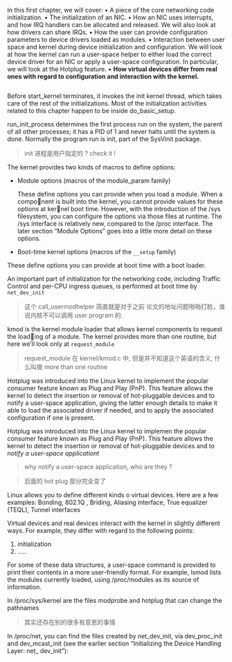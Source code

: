  In this first chapter, we will cover:
• A piece of the core networking code initialization.
• The initialization of an NIC.
• How an NIC uses interrupts, and how IRQ handlers can be allocated and
released. We will also look at how drivers can share IRQs.
• How the user can provide configuration parameters to device drivers loaded as
modules.
• Interaction between user space and kernel during device initialization and configuration. We will look at how the kernel can run a user-space helper to either
load the correct device driver for an NIC or apply a user-space configuration. In
particular, we will look at the Hotplug feature.
• **How virtual devices differ from real ones with regard to configuration and interaction with the kernel.**

![]()

Before start_kernel terminates, it invokes
the init kernel thread, which takes care of the rest of the initializations. Most of the
initialization activities related to this chapter happen to be inside do_basic_setup.

run_init_process determines the first process run on the system, the parent of all
other processes; it has a PID of 1 and never halts until the system is done. Normally
the program run is init, part of the SysVinit package.
> init 进程是用户指定的 ? check it !

The kernel provides two kinds of macros to define options:
- Module options (macros of the module_param family)

  These define options you can provide when you load a module. When a component is built into the kernel, you cannot provide values for these options at kernel boot time. However, with the introduction of the /sys filesystem, you can
  configure the options via those files at runtime. The /sys interface is relatively
  new, compared to the /proc interface. The later section “Module Options” goes
  into a little more detail on these options.

- Boot-time kernel options (macros of the `__setup` family)

These define options you can provide at boot time with a boot loader.

An important part of initialization for the networking code, including Traffic Control and per-CPU ingress queues, is performed at boot time by `net_dev_init`

> 这个 call_usermodhelper 简直就是对于之前 论文的地址问题啪啪打脸，谁说内核不可以调用 user program 的.

kmod is the kernel module loader that allows kernel components to request the loading of a module. The kernel provides more than one routine, but here we’ll look only
at `request_module`
> request_module 在 kernel/kmod.c 中, 但是并不知道这个英语的含义, 什么叫做 more than one routine

Hotplug was introduced into the Linux kernel to implement the popular consumer
feature known as Plug and Play (PnP). This feature allows the kernel to detect the
insertion or removal of hot-pluggable devices and to notify a user-space application,
giving the latter enough details to make it able to load the associated driver if needed,
and to apply the associated configuration if one is present.


Hotplug was introduced into the Linux kernel to implemen the popular consumer
feature known as Plug and Play (PnP). This feature allows the kernel to detect the
insertion or removal of hot-pluggable devices and to *notify a user-space applicationt*
> why notify a user-space application, who are they ?

> 后面的 hot plug 部分完全变了

Linux allows you to define different kinds o virtual devices. Here are a few examples:
Bonding, 802.1Q , Briding,  Aliasing interface, True equalizer (TEQL), Tunnel interfaces


Virtual devices and real devices interact with the kernel in slightly different ways. For
example, they differ with regard to the following points:
1. initialization
2. .....

For some of
these data structures, a user-space command is provided to print their contents in a
more user-friendly format. For example, lsmod lists the modules currently loaded,
using /proc/modules as its source of information.

In /proc/sys/kernel are the files modprobe and hotplug that can change the pathnames
> 其实还存在别的很多有意思的事情

In /proc/net, you can find the files created by net_dev_init, via dev_proc_init and
dev_mcast_init (see the earlier section “Initializing the Device Handling Layer: net_
dev_init”):

